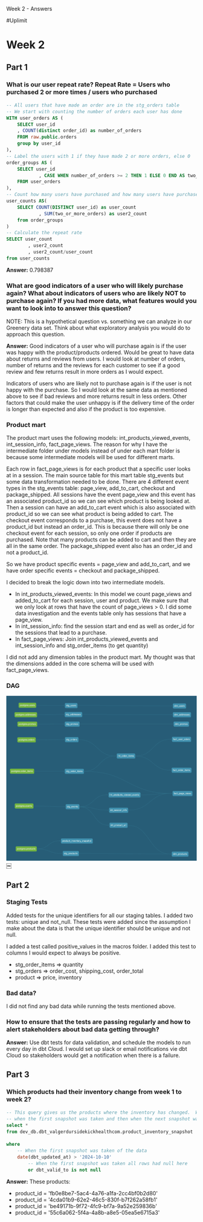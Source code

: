 Week 2 - Answers

#Uplimit 


# Week 2
## Part 1

### What is our user repeat rate?  Repeat Rate = Users who purchased 2 or more times / users who purchased

```sql
-- All users that have made an order are in the stg_orders table
-- We start with counting the number of orders each user has done
WITH user_orders AS (
    SELECT user_id
    , COUNT(distinct order_id) as number_of_orders
    FROM raw.public.orders
    group by user_id
),
-- Label the users with 1 if they have made 2 or more orders, else 0
order_groups AS (
    SELECT user_id
            , CASE WHEN number_of_orders >= 2 THEN 1 ELSE 0 END AS two_or_more_orders
    FROM user_orders
),
-- Count how many users have purchased and how many users have purchased two or more times
user_counts AS(
    SELECT COUNT(DISTINCT user_id) as user_count
            , SUM(two_or_more_orders) as user2_count
    from order_groups
)
-- Calculate the repeat rate
SELECT user_count
        , user2_count
        , user2_count/user_count
from user_counts

```
**Answer:** 0.798387


### What are good indicators of a user who will likely purchase again? What about indicators of users who are likely NOT to purchase again? If you had more data, what features would you want to look into to answer this question?
NOTE: This is a hypothetical question vs. something we can analyze in our Greenery data set. Think about what exploratory analysis you would do to approach this question.

**Answer:**
 Good indicators of a user who will purchase again is if the user was happy with the product/products ordered.  Would be great to have data about returns and reviews from users.  I would look at number of orders, number of returns and the reviews for each customer to see if a good review and few returns result in more orders as I would expect.  

Indicators of users who are likely not to purchase again is if the user is not happy with the purchase.  So I would look at the same data as mentioned above to see if bad reviews and more returns result in less orders.  Other factors that could make the user unhappy is if the delivery time of the order is longer than expected and also if the product is too expensive.


### Product mart
The product mart uses the following models:  int_products_viewed_events, int_session_info, fact_page_views.  The reason for why I have the intermediate folder under models instead of under each mart folder is because some intermediate models will be used for different marts.

Each row in fact_page_views is for each product that a specific user looks at in a session.  The main source table for this mart table stg_events but some data transformation needed to be done.  There are 4 different event types in the stg_events table:  page_view, add_to_cart, checkout and package_shipped.  All sessions have the event page_view and this event has an associated product_id so we can see which product is being looked at.  Then a session can have an add_to_cart event which is also associated with product_id so we can see what product is being added to cart.  The checkout event corresponds to a purchase, this event does not have a product_id but instead an order_id.  This is because there will only be one checkout event for each session, so only one order if products are purchased. Note that many products can be added to cart and then they are all in the same order.  The package_shipped event also has an order_id and not a product_id. 

So we have product specific events = page_view and add_to_cart, and we have order specific events = checkout and package_shipped.

I decided to break the logic down into two intermediate models.
- In int_products_viewed_events:  In this model we count page_views and added_to_cart for each session, user and product.  We make sure that we only look at rows that have the count of page_views > 0.  I did some data investigation and the events table only has sessions that have a page_view.
- In int_session_info:   find the session start and end as well as order_id for the sessions that lead to a purchase.
- In fact_page_views:  Join int_products_viewed_events and int_session_info and stg_order_items (to get quantity)

I did not add any dimension tables in the product mart.  My thought was that the dimensions added in the core schema will be used with fact_page_views.

### DAG
![Screenshot of DAG](greenery/images/Week2_DAG.png)
￼


## Part 2
### Staging Tests
Added tests for the unique identifiers for all our staging tables.  I added two tests:  unique and not_null.  These tests were added since the assumption I make about the data is that the unique identifier should be unique and not null.

I added a test called positive_values in the macros folder.  I added this test to columns I would expect to always be positive.   
- stg_order_items => quantity
- stg_orders => order_cost, shipping_cost, order_total
- product => price, inventory

### Bad data?
I did not find any bad data while running the tests mentioned above.

### How to ensure that the tests are passing regularly and how to alert stakeholders about bad data getting through?
**Answer:**  Use dbt tests for data validation, and schedule the models to run every day in dbt Cloud.  I would set up slack or email notifications vie dbt Cloud so stakeholders would get a notification when there is a failure. 


## Part 3
### Which products had their inventory change from week 1 to week 2?

```sql
-- This query gives us the products where the inventory has changed.  We can see how the inventory was 
-- when the first snapshot was taken and then when the next snapshot was taken
select *
from dev_db.dbt_valgerdursidekickhealthcom.product_inventory_snapshot

where 
	-- When the first snapshot was taken of the data
	date(dbt_updated_at) > '2024-10-10'  
        -- When the first snapshot was taken all rows had null here
    	or dbt_valid_to is not null 

```
**Answer:** These products:
- product_id = 'fb0e8be7-5ac4-4a76-a1fa-2cc4bf0b2d80' 
- product_id = '4cda01b9-62e2-46c5-830f-b7f262a58fb1'
- product_id = 'be49171b-9f72-4fc9-bf7a-9a52e259836b'
- product_id = '55c6a062-5f4a-4a8b-a8e5-05ea5e6715a3'